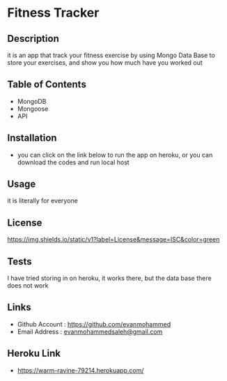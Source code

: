  # Fitness Tracker

## Description 
it is an app that track your fitness exercise by using Mongo Data Base to store your exercises, and show you how much have you worked out
## Table of Contents 
- MongoDB 
- Mongoose 
- API 


## Installation 
- you can click on the link below to run the app on heroku, or you can download the codes and run local host


## Usage 
it is literally for everyone

## License
https://img.shields.io/static/v1?label=License&message=ISC&color=green

## Tests 
I have tried storing in on heroku, it works there, but the data base there does not work

## Links
- Github Account : https://github.com/evanmohammed
- Email Address : evanmohammedsaleh@gmail.com

## Heroku Link 
- https://warm-ravine-79214.herokuapp.com/

  
  